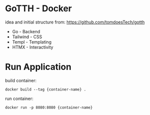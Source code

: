 # GoTTH - Docker 
idea and initial structure from: https://github.com/tomdoesTech/gotth

* Go - Backend
* Tailwind - CSS
* Templ - Templating
* HTMX - Interactivity

# Run Application 

build container: 
```
docker build --tag {container-name} . 
```
run container:
```
docker run -p 8080:8080 {container-name}
```
